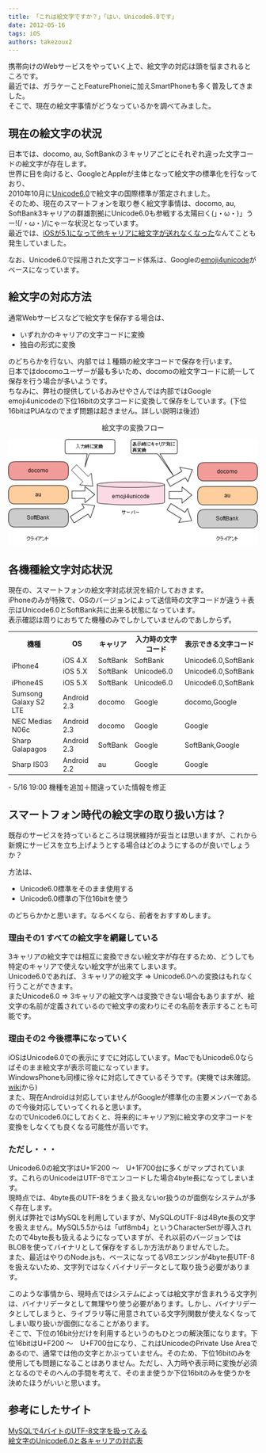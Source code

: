 ```yaml
---
title: 「これは絵文字ですか？」「はい、Unicode6.0です」
date: 2012-05-16
tags: iOS
authors: takezoux2
---
```

 
<p>携帯向けのWebサービスをやっていく上で、絵文字の対応は頭を悩まされるところです。<br/>
最近では、ガラケーことFeaturePhoneに加えSmartPhoneも多く普及してきました。<br/>
そこで、現在の絵文字事情がどうなっているかを調べてみました。</p>
<h2>現在の絵文字の状況</h2>
<p>日本では、docomo, au, SoftBankの３キャリアごとにそれぞれ違った文字コードの絵文字が存在します。<br/>
世界に目を向けると、GoogleとAppleが主体となって絵文字の標準化を行なっており、<br/>
2010年10月に<a href="http://unicode.org/versions/Unicode6.0.0/" onclick="javascript:_gaq.push(['_trackEvent','outbound-article','http://unicode.org']);">Unicode6.0</a>で絵文字の国際標準が策定されました。<br/>
そのため、現在のスマートフォンを取り巻く絵文字事情は、docomo, au, SoftBank3キャリアの群雄割拠にUnicode6.0も参戦する太陽曰く(」・ω・)」うー!(/・ω・)/にゃーな状況となっています。<br/>
最近では、<a href="http://blog.yamk.net/yamk/archives/1675" onclick="javascript:_gaq.push(['_trackEvent','outbound-article','http://blog.yamk.net']);">iOSが5.1になって他キャリアに絵文字が送れなくなった</a>なんてことも発生していました。</p>
<p>なお、Unicode6.0で採用された文字コード体系は、Googleの<a href="http://code.google.com/p/emoji4unicode/" onclick="javascript:_gaq.push(['_trackEvent','outbound-article','http://code.google.com']);">emoji4unicode</a>がベースになっています。</p>
<h2>絵文字の対応方法</h2>
<p>通常Webサービスなどで絵文字を保存する場合は、</p>
<ul>
<li>いずれかのキャリアの文字コードに変換</li>
<li>独自の形式に変換</li>
</ul>
<p>のどちらかを行ない、内部では１種類の絵文字コードで保存を行います。<br/>
日本ではdocomoユーザーが最も多いため、docomoの絵文字コードに統一して保存を行う場合が多いようです。<br/>
ちなみに、弊社の提供しているおみせやさんでは内部ではGoogle emoji4unicodeの下位16bitの文字コードに変換して保存をしています。(下位16bitはPUAなのでまず問題は起きません。詳しい説明は後述)</p>
<div style="text-align:center;">絵文字の変換フロー</div>
<p><img src="/static/images/2012/05/flow_emoji_conversion.png"/></p>
<h2>各機種絵文字対応状況</h2>
<p>現在の、スマートフォンの絵文字対応状況を紹介しておきます。<br/>
iPhoneのみが特殊で、OSのバージョンによって送信時の文字コードが違う＋表示はUnicode6.0とSoftBank共に出来る状態になっています。<br/>
表示確認は周りにおちてた機種のみでしかしていませんのであしからず。</p>
<table>
<tr>
<th>機種</th>
<th>OS</th>
<th>キャリア</th>
<th>入力時の文字コード</th>
<th>表示できる文字コード</th>
</tr>
<tr>
<td rowspan="2">iPhone4</td>
<td>iOS 4.X</td>
<td>SoftBank</td>
<td>SoftBank</td>
<td>Unicode6.0,SoftBank</td>
</tr>
<tr>
<td>iOS 5.X</td>
<td>SoftBank</td>
<td>Unicode6.0</td>
<td>Unicode6.0,SoftBank</td>
</tr>
<tr>
<td>iPhone4S</td>
<td>iOS 5.X</td>
<td>SoftBank</td>
<td>Unicode6.0</td>
<td>Unicode6.0,SoftBank</td>
</tr>
<tr>
<td>Sumsong Galaxy S2 LTE</td>
<td>Android 2.3</td>
<td>docomo</td>
<td>Google</td>
<td>docomo,Google</td>
</tr>
<tr>
<td>NEC Medias N06c</td>
<td>Android 2.3</td>
<td>docomo</td>
<td>Google</td>
<td>Google</td>
</tr>
<tr>
<td>Sharp Galapagos</td>
<td>Android 2.3</td>
<td>SoftBank</td>
<td>Google</td>
<td>SoftBank,Google</td>
</tr>
<tr>
<td>Sharp IS03</td>
<td>Android 2.2</td>
<td>au</td>
<td>Google</td>
<td>Google</td>
</tr>
</table>
<p>- 5/16 19:00 機種を追加＋間違っていた情報を修正</p>
<h2>スマートフォン時代の絵文字の取り扱い方は？</h2>
<p>既存のサービスを持っているところは現状維持が妥当とは思いますが、これから新規にサービスを立ち上げようとする場合はどのようにするのが良いでしょうか？</p>
<p>方法は、</p>
<ul>
<li>Unicode6.0標準をそのまま使用する</li>
<li>Unicode6.0標準の下位16bitを使う</li>
</ul>
<p>のどちらかかと思います。なるべくなら、前者をおすすめします。</p>
<h3>理由その1 すべての絵文字を網羅している</h3>
<p>3キャリアの絵文字では相互に変換できない絵文字が存在するため、どうしても特定のキャリアで使えない絵文字が出来てしまいます。<br/>
Unicode6.0であれば、３キャリアの絵文字 => Unicode6.0への変換はもれなく行うことができます。<br/>
またUnicode6.0 => 3キャリアの絵文字へは変換できない場合もありますが、絵文字の名前が定義されているので絵文字の変わりにその名前を表示することも可能です。</p>
<h3>理由その2 今後標準になっていく</h3>
<p>iOSはUnicode6.0での表示にすでに対応しています。MacでもUnicode6.0ならばそのまま絵文字が表示可能になっています。<br/>
WindowsPhoneも同様に徐々に対応してきているそうです。(実機では未確認。<a href="http://ja.wikipedia.org/wiki/%E6%90%BA%E5%B8%AF%E9%9B%BB%E8%A9%B1%E3%81%AE%E7%B5%B5%E6%96%87%E5%AD%97" onclick="javascript:_gaq.push(['_trackEvent','outbound-article','http://ja.wikipedia.org']);">wiki</a>から)<br/>
また、現在Androidは対応していませんがGoogleが標準化の主要メンバーであるので今後対応していってくれると思います。<br/>
なのでUnicode6.0にしておくと、将来的にキャリア別に絵文字の文字コードを変換をしなくても良くなる可能性が高いです。</p>
<h3>ただし・・・</h3>
<p>Unicode6.0の絵文字はU+1F200 ～　U+1F700台に多くがマップされています。これらのUnicodeはUTF-8でエンコードした場合4byte長になってしまいます。<br/>
現時点では、4byte長のUTF-8をうまく扱えないor扱うのが面倒なシステムが多く存在します。<br/>
例えば弊社ではMySQLを利用していますが、MySQLのUTF-8は4Byte長の文字を扱えません。MySQL5.5からは「utf8mb4」というCharacterSetが導入されたので4byte長も扱えるようになっていますが、それ以前のバージョンではBLOBを使ってバイナリとして保存をするしか方法がありませんでした。<br/>
また、最近はやりのNode.jsも、ベースになってるV8エンジンが4byte長UTF-8を扱えないため、文字列ではなくバイナリデータとして取り扱う必要があります。</p>
<p>このような事情から、現時点ではシステムによっては絵文字が含まれうる文字列は、バイナリデータとして無理やり使う必要があります。しかし、バイナリデータとしてしまうと、ライブラリ等に用意されている文字列関数が使えなくなってしまい取り扱いが面倒になることがあります。<br/>
そこで、下位の16bit分だけを利用するというのもひとつの解決策になります。下位16bitはU+F200 ～　U+F700台になり、これはUnicodeのPrivate Use Areaであるので、通常では他の文字とかぶっていません。そのため、下位16bitのみを使用しても問題になることはありません。ただし、入力時や表示時に変換が必須となるのでそのへんの手間を考えて、そのまま使うか下位16bitのみを使うかを決めたほうがいいと思います。</p>
<h2>参考にしたサイト</h2>
<p><a href="http://d.hatena.ne.jp/hhelibex/20120110/1326179698" onclick="javascript:_gaq.push(['_trackEvent','outbound-article','http://d.hatena.ne.jp']);">MySQLで4バイトのUTF-8文字を扱ってみる</a><br/>
<a href="http://unicode.org/~scherer/emoji4unicode/snapshot/full.html" onclick="javascript:_gaq.push(['_trackEvent','outbound-article','http://unicode.org']);">絵文字のUnicode6.0と各キャリアの対応表</a></p>
